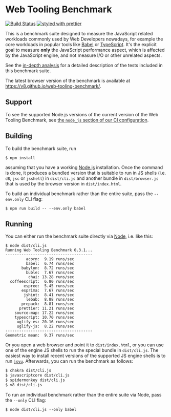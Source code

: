 # Web Tooling Benchmark

[![Build Status](https://travis-ci.org/v8/web-tooling-benchmark.svg?branch=master)](https://travis-ci.org/v8/web-tooling-benchmark) [![styled with prettier](https://img.shields.io/badge/styled_with-prettier-ff69b4.svg)](https://github.com/prettier/prettier)

This is a benchmark suite designed to measure the JavaScript related
workloads commonly used by Web Developers nowadays, for example the
core workloads in popular tools like [Babel](https://github.com/babel/babel)
or [TypeScript](https://github.com/Microsoft/TypeScript). It's the
explicit goal to measure **only** the JavaScript performance aspect,
which is affected by the JavaScript engine, and not measure I/O or
other unrelated aspects.

See the [in-depth
analysis](https://github.com/v8/web-tooling-benchmark/blob/master/docs/in-depth.md)
for a detailed description of the tests included in this benchmark suite.

The latest browser version of the benchmark is available at <https://v8.github.io/web-tooling-benchmark/>.

## Support

To see the supported Node.js versions of the current version of the Web Tooling Benchmark, see [the `node_js` section of our CI configuration](https://github.com/v8/web-tooling-benchmark/blob/master/.travis.yml).

## Building

To build the benchmark suite, run

```
$ npm install
```

assuming that you have a working [Node.js](https://nodejs.org) installation. Once
the command is done, it produces a bundled version that is suitable to run in
JS shells (i.e. `d8`, `jsc` or `jsshell`) in `dist/cli.js` and another bundle
in `dist/browser.js` that is used by the browser version in `dist/index.html`.

To build an individual benchmark rather than the entire suite, pass the `--env.only`
CLI flag:

```
$ npm run build -- --env.only babel
```

## Running

You can either run the benchmark suite directly via [Node](https://nodejs.org/),
i.e. like this:

```
$ node dist/cli.js
Running Web Tooling Benchmark 0.3.1...
--------------------------------------
         acorn:  9.19 runs/sec
         babel:  6.74 runs/sec
       babylon:  8.72 runs/sec
         buble:  7.67 runs/sec
          chai: 13.28 runs/sec
  coffeescript:  6.80 runs/sec
        espree:  5.45 runs/sec
       esprima:  7.67 runs/sec
        jshint:  8.41 runs/sec
         lebab:  8.88 runs/sec
       prepack:  8.81 runs/sec
      prettier: 11.21 runs/sec
    source-map: 17.22 runs/sec
    typescript: 10.70 runs/sec
     uglify-es: 20.16 runs/sec
     uglify-js:  8.22 runs/sec
--------------------------------------
Geometric mean:  9.37 runs/sec
```

Or you open a web browser and point it to `dist/index.html`, or you can use one
of the engine JS shells to run the special bundle in `dist/cli.js`. The easiest
way to install recent versions of the supported JS engine shells is to run
[`jsvu`](https://github.com/GoogleChromeLabs/jsvu). Afterwards, you can run the
benchmark as follows:

```sh
$ chakra dist/cli.js
$ javascriptcore dist/cli.js
$ spidermonkey dist/cli.js
$ v8 dist/cli.js
```

To run an individual benchmark rather than the entire suite via Node, pass the
`--only` CLI flag:

```
$ node dist/cli.js --only babel
```
